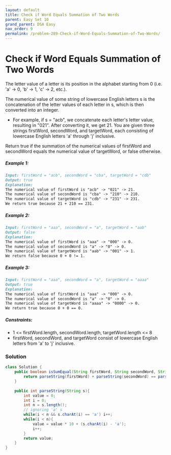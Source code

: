 ```yaml
---
layout: default
title: Check if Word Equals Summation of Two Words
parent: Easy Set 10
grand_parent: DSA Easy
nav_order: 9
permalink: /problem-289-Check-if-Word-Equals-Summation-of-Two-Words/
---
```

# Check if Word Equals Summation of Two Words

The letter value of a letter is its position in the alphabet starting from 0 (i.e. 'a' -> 0, 'b' -> 1, 'c' -> 2, etc.).

The numerical value of some string of lowercase English letters s is the concatenation of the letter values of each letter in s, which is then converted into an integer.

* For example, if s = "acb", we concatenate each letter's letter value, resulting in "021". After converting it, we get 21.
You are given three strings firstWord, secondWord, and targetWord, each consisting of lowercase English letters 'a' through 'j' inclusive.

Return true if the summation of the numerical values of firstWord and secondWord equals the numerical value of targetWord, or false otherwise.

##### Example 1:
```markdown
Input: firstWord = "acb", secondWord = "cba", targetWord = "cdb"
Output: true
Explanation:
The numerical value of firstWord is "acb" -> "021" -> 21.
The numerical value of secondWord is "cba" -> "210" -> 210.
The numerical value of targetWord is "cdb" -> "231" -> 231.
We return true because 21 + 210 == 231.
```
##### Example 2:
```markdown
Input: firstWord = "aaa", secondWord = "a", targetWord = "aab"
Output: false
Explanation:
The numerical value of firstWord is "aaa" -> "000" -> 0.
The numerical value of secondWord is "a" -> "0" -> 0.
The numerical value of targetWord is "aab" -> "001" -> 1.
We return false because 0 + 0 != 1.
```
##### Example 3:
````markdown
Input: firstWord = "aaa", secondWord = "a", targetWord = "aaaa"
Output: true
Explanation:
The numerical value of firstWord is "aaa" -> "000" -> 0.
The numerical value of secondWord is "a" -> "0" -> 0.
The numerical value of targetWord is "aaaa" -> "0000" -> 0.
We return true because 0 + 0 == 0.
````
##### Constraints:
* 1 <= firstWord.length, secondWord.length, targetWord.length <= 8
* firstWord, secondWord, and targetWord consist of lowercase English letters from 'a' to 'j' inclusive.

### Solution
```java
class Solution {
    public boolean isSumEqual(String firstWord, String secondWord, String targetWord) {
        return parseString(firstWord) + parseString(secondWord) == parseString(targetWord);
    }
    
    public int parseString(String s){
        int value = 0;
        int i = 0;
        int n = s.length();
        // ignoring 'a' s
        while(i < n && s.charAt(i) == 'a') i++;
        while(i < n){
            value = value * 10 + (s.charAt(i) - 'a');
            i++;
        }
        return value;
    }
}
```